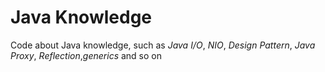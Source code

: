 # Java Knowledge
Code about Java knowledge, such as *Java I/O*, *NIO*, *Design Pattern*, *Java Proxy*, *Reflection*,*generics* and so on

